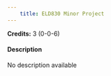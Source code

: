 ```yaml
---
    title: ELD830 Minor Project
---
```

**Credits:** 3 (0-0-6)



#### Description 
No description available